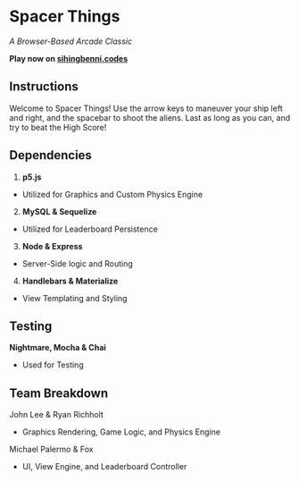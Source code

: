 # Spacer Things
_A Browser-Based Arcade Classic_

**Play now on [sihingbenni.codes](https://sihingbenni.codes)**

## Instructions

Welcome to Spacer Things! Use the arrow keys to maneuver your ship left and right, and the spacebar to shoot the aliens. Last as long as you can, and try to beat the High Score!

## Dependencies

 1. **p5.js**
  - Utilized for Graphics and Custom Physics Engine
 2. **MySQL & Sequelize**
  - Utilized for Leaderboard Persistence
 3. **Node & Express**
  - Server-Side logic and Routing
 4. **Handlebars & Materialize**
  - View Templating and Styling
  
## Testing

   **Nightmare, Mocha & Chai**
  - Used for Testing


## Team Breakdown

John Lee & Ryan Richholt
 - Graphics Rendering, Game Logic, and Physics Engine

Michael Palermo & Fox
 - UI, View Engine, and Leaderboard Controller
